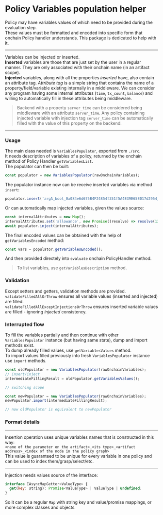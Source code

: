 # Policy Variables population helper
Policy may have variables values of which need to be provided during the evaluation step. \
These values must be formatted and encoded into specific form that onchain Policy handler understands. This package is dedicated to help with it.

------------

Variables can be injected or inserted. \
**Inserted** variables are those that are just set by the user in a regular manner. They are only associated with their onchain name (in an artifact scope). \
**Injected** variables, along with all the properties *inserted* have, also contain an attribute tag. *Attribute tag* is a simple string that contains the name of a property/field/variable existing internally in a middleware. We can consider any program having some internal attributes (`time`, `tx_count`, `balance`) and willing to automatically fill in these attributes being middleware.
> Backend with a property `server_time` can be considered being middleware with an attribute `server_time`. Any policy containing injected variable with injection tag `server_time` can be automatically filled with the value of this property on the backend.

------------
### Usage
The main class needed is `VariablesPopulator`, exported from `./src`. \
It needs description of variables of a policy, returned by the onchain method of Policy Handler `getVariablesList`. \
The populator can then be built:
```javascript
const populator = new VariablesPopulator(rawOnchainVariables);
```
The populator instance now can be receive inserted variables via method `insert`:
```javascript
populator.insert('argA_bool_0x084e6d675B4F24854f351f5A4E39E65E017d2954_2', true); // isAdmin
```
Or can automatically map injected variables, given the values source:
```javascript
const internalAttributes = new Map();
internalAttributes.set('allowance', new Promise((resolve) => resolve(13_000)));
await populator.inject(internalAttributes);
```
The final encoded values can be obtained with the help of `getVariablesEncoded` method:
```javascript
const vars = populator.getVariablesEncoded();
```
And then provided directely into `evaluate` onchain PolicyHandler method.
> To list variables, use `getVariablesDescription` method.

### Validation
Except setters and getters, validation methods are provided. \
`validateFilledAllOrThrow` ensures all variable values (inserted and injected) are filled. \
`validateFilledAllExceptInjectionsOrThrow` ensures inserted variable values are filled - ignoring *injected* consistency.
### Interrupted flow
To fill the variables partially and then continue with other `VariablesPopulator` instance (but having same state), dump and import methods exist. \
To dump already filled values, use `getVariablesValues` method. \
To import values filled previously into fresh `VariablesPopulator` instance use `import` methods. 
```javascript
const oldPopulator = new VariablesPopulator(rawOnchainVariables);
// insert/inject
intermediateFillingResult = oldPopulator.getVariablesValues();

// switching scope

const newPopulator = new VariablesPopulator(rawOnchainVariables);
newPopulator.import(intermediateFillingResult);

// now oldPopulator is equivalent to newPopulator
```
### Format details

------------


Insertion operation uses unique variables names that is constructed in this way: \
`<name of the parameter on the artifact>_<its type>_<artifact address>_<index of the node in the policy graph>` \
This value is guaranteed to be unique for every variable in one policy and can be used to index them/grasp/select/etc.

------------
Injection needs values source of the interface:
```javascript
interface IAsyncMapGetter<ValueType> {
  get(key: string): Promise<ValueType> | ValueType | undefined;
}
```
So it can be a regular `Map` with string key and value/promise mappings, or more complex classes and objects.
